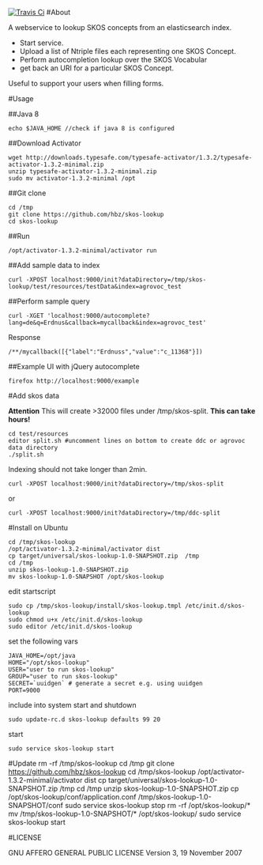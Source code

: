 [![Travis Ci](https://travis-ci.org/hbz/skos-lookup.svg?branch=master)](https://travis-ci.org/hbz/skos-lookup)
#About

A webservice to lookup SKOS concepts from an elasticsearch index.
- Start service. 
- Upload a list of Ntriple files each representing one SKOS Concept. 
- Perform autocompletion lookup over the SKOS Vocabular
- get back an URI for a particular SKOS Concept.

Useful to support your users when filling forms.

#Usage

##Java 8

	echo $JAVA_HOME //check if java 8 is configured

##Download Activator

	wget http://downloads.typesafe.com/typesafe-activator/1.3.2/typesafe-activator-1.3.2-minimal.zip
	unzip typesafe-activator-1.3.2-minimal.zip
	sudo mv activator-1.3.2-minimal /opt

##Git clone

	cd /tmp
	git clone https://github.com/hbz/skos-lookup
	cd skos-lookup

##Run

	/opt/activator-1.3.2-minimal/activator run

##Add sample data to index

	curl -XPOST localhost:9000/init?dataDirectory=/tmp/skos-lookup/test/resources/testData&index=agrovoc_test
	
##Perform sample query

	curl -XGET 'localhost:9000/autocomplete?lang=de&q=Erdnus&callback=mycallback&index=agrovoc_test'
	
Response
	
	/**/mycallback([{"label":"Erdnuss","value":"c_11368"}])
	
	
##Example UI with jQuery autocomplete

	firefox http://localhost:9000/example

#Add skos data

**Attention** This will create >32000 files under /tmp/skos-split. **This can take hours!**

	cd test/resources
	editor split.sh #uncomment lines on bottom to create ddc or agrovoc data directory
	./split.sh
	
Indexing should not take longer than 2min.
	
	curl -XPOST localhost:9000/init?dataDirectory=/tmp/skos-split

or
	
	curl -XPOST localhost:9000/init?dataDirectory=/tmp/ddc-split

		
#Install on Ubuntu

	cd /tmp/skos-lookup
	/opt/activator-1.3.2-minimal/activator dist
	cp target/universal/skos-lookup-1.0-SNAPSHOT.zip  /tmp
	cd /tmp
	unzip skos-lookup-1.0-SNAPSHOT.zip
	mv skos-lookup-1.0-SNAPSHOT /opt/skos-lookup

edit startscript

	sudo cp /tmp/skos-lookup/install/skos-lookup.tmpl /etc/init.d/skos-lookup
	sudo chmod u+x /etc/init.d/skos-lookup
	sudo editor /etc/init.d/skos-lookup

set the following vars

	JAVA_HOME=/opt/java
	HOME="/opt/skos-lookup"
	USER="user to run skos-lookup"
	GROUP="user to run skos-lookup"
	SECRET=`uuidgen` # generate a secret e.g. using uuidgen
	PORT=9000

include into system start and shutdown

	sudo update-rc.d skos-lookup defaults 99 20
	
start

	sudo service skos-lookup start

#Update
	rm -rf /tmp/skos-lookup
	cd /tmp
	git clone https://github.com/hbz/skos-lookup
	cd /tmp/skos-lookup
	/opt/activator-1.3.2-minimal/activator dist
	cp target/universal/skos-lookup-1.0-SNAPSHOT.zip  /tmp
	cd /tmp
	unzip skos-lookup-1.0-SNAPSHOT.zip
	cp /opt/skos-lookup/conf/application.conf /tmp/skos-lookup-1.0-SNAPSHOT/conf
	sudo service skos-lookup stop
	rm -rf /opt/skos-lookup/*
	mv /tmp/skos-lookup-1.0-SNAPSHOT/* /opt/skos-lookup/
	sudo service skos-lookup start

#LICENSE

GNU AFFERO GENERAL PUBLIC LICENSE
Version 3, 19 November 2007
